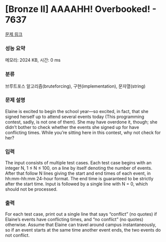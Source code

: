 # [Bronze II] AAAAHH! Overbooked! - 7637 

[문제 링크](https://www.acmicpc.net/problem/7637) 

### 성능 요약

메모리: 2024 KB, 시간: 0 ms

### 분류

브루트포스 알고리즘(bruteforcing), 구현(implementation), 문자열(string)

### 문제 설명

<p>Elaine is excited to begin the school year—so excited, in fact, that she signed herself up to attend several events today (This programming contest, sadly, is not one of them). She may have overdone it, though; she didn’t bother to check whether the events she signed up for have conflicting times. While you’re sitting here in this contest, why not check for her?</p>

### 입력 

 <p>The input consists of multiple test cases. Each test case begins with an integer N, 1 ≤ N ≤ 100, on a line by itself denoting the number of events. After that follow N lines giving the start and end times of each event, in hh:mm-hh:mm 24-hour format. The end time is guaranteed to be strictly after the start time. Input is followed by a single line with N = 0, which should not be processed.</p>

### 출력 

 <p>For each test case, print out a single line that says “conflict” (no quotes) if Elaine’s events have conflicting times, and “no conflict” (no quotes) otherwise. Assume that Elaine can travel around campus instantaneously, so if an event starts at the same time another event ends, the two events do not conflict.</p>

